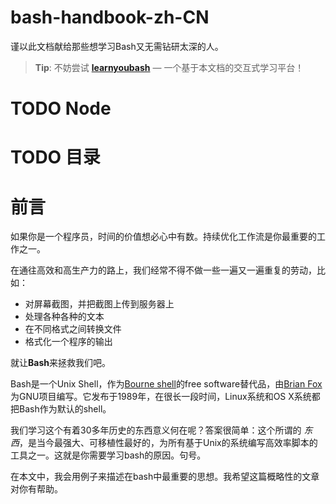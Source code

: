 # bash-handbook-zh-CN

谨以此文档献给那些想学习Bash又无需钻研太深的人。

> **Tip**: 不妨尝试 [**learnyoubash**](https://git.io/learnyoubash) — 一个基于本文档的交互式学习平台！

# TODO Node

# TODO 目录

# 前言

如果你是一个程序员，时间的价值想必心中有数。持续优化工作流是你最重要的工作之一。

在通往高效和高生产力的路上，我们经常不得不做一些一遍又一遍重复的劳动，比如：

* 对屏幕截图，并把截图上传到服务器上
* 处理各种各种的文本
* 在不同格式之间转换文件
* 格式化一个程序的输出

就让**Bash**来拯救我们吧。

Bash是一个Unix Shell，作为[Bourne shell](https://en.wikipedia.org/wiki/Bourne_shell)的free software替代品，由[Brian Fox][]为GNU项目编写。它发布于1989年，在很长一段时间，Linux系统和OS X系统都把Bash作为默认的shell。

[Brian Fox]: https://en.wikipedia.org/wiki/Brian_Fox_(computer_programmer)
<!-- 一些MD处理器不能很好的处理URL里面的 '()'，因此这个链接采用这种格式 -->

我们学习这个有着30多年历史的东西意义何在呢？答案很简单：这个所谓的 _东西_，是当今最强大、可移植性最好的，为所有基于Unix的系统编写高效率脚本的工具之一。这就是你需要学习bash的原因。句号。

在本文中，我会用例子来描述在bash中最重要的思想。我希望这篇概略性的文章对你有帮助。
